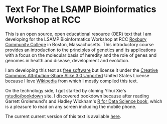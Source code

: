 # Text For The LSAMP Bioinformatics Workshop at RCC

This is an open source, open educational resource (OER) text that I am  developing for the LSAMP Bioinformatics Workshop at RCC [Roxbury Community College](http://www.rcc.mass.edu) in Boston, Massachusetts. This introductory course provides an introduction to the principles of genetics and its applications with a focus on the molecular basis of heredity and the role of genes and genomes in health and disease, development and evolution.  

I am developing this text as [free software](https://www.gnu.org/philosophy/free-sw.en.html) but license it under the [Creative Commons Attribution-Share Alike 3.0 Unported](https://creativecommons.org/licenses/by-sa/3.0/deed.en) United States License because I love [Wikipedia](https://www.wikipedia.org) from which I mostly compiled this text.

On the technology side, I got started by cloning Yihui Xie's [rstudio/bookdown](https://github.com/rstudio/bookdown) site. I discovered bookdown because after reading Garrett Grolemund's and Hadley Wickham's [R for Data Science book](http://r4ds.had.co.nz), which is a pleasure to read on any screen including the mobile phone.

The current current version of this text is available [here](https://nikolaussucher.github.io/bioinformatics/).
